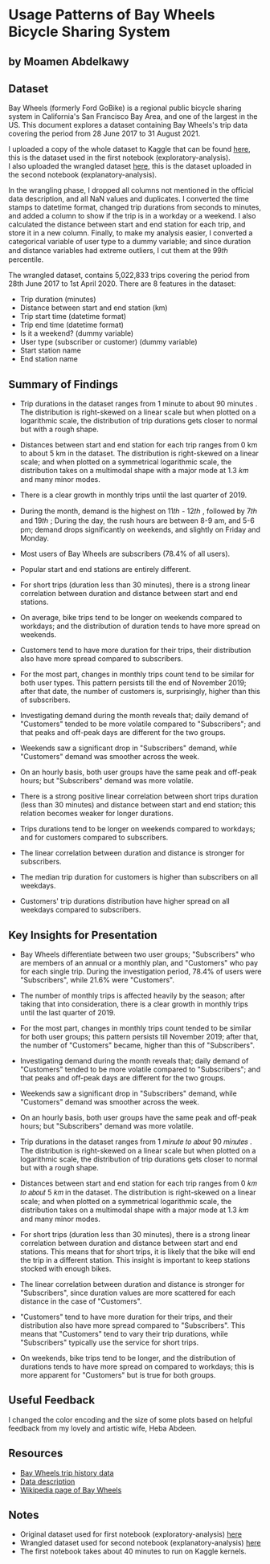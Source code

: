 # Usage Patterns of Bay Wheels Bicycle Sharing System
## by Moamen Abdelkawy

## Dataset

Bay Wheels (formerly Ford GoBike) is a regional public bicycle sharing system in California's San Francisco Bay Area, and one of the largest in the US. This document explores a dataset containing Bay Wheels's trip data covering the period from 28 June 2017 to 31 August 2021.

I uploaded a copy of the whole dataset to Kaggle that can be found [here](https://www.kaggle.com/moamenabdelkawy/bay-wheels-trip-data-full-august-2021), this is the dataset used in the first notebook (exploratory-analysis). <br>
I also uploaded the wrangled dataset [here](https://www.kaggle.com/moamenabdelkawy/bay-wheels-trip-data-wrangled), this is the dataset uploaded in the second notebook (explanatory-analysis).

In the wrangling phase, I dropped all columns not mentioned in the official data description, and all NaN values and duplicates. I converted the time stamps to datetime format, changed trip durations from seconds to minutes, and added a column to show if the trip is in a workday or a weekend. I also calculated the distance between start and end station for each trip, and store it in a new column. Finally, to make my analysis easier, I converted a categorical variable of user type to a dummy variable; and since duration and distance variables had extreme outliers, I cut them at the  99𝑡ℎ  percentile.

The wrangled dataset, contains 5,022,833 trips covering the period from  28th  June 2017 to  1st  April 2020. There are 8 features in the dataset:
- Trip duration (minutes)
- Distance between start and end station (km)
- Trip start time (datetime format)
- Trip end time (datetime format)
- Is it a weekend? (dummy variable)
- User type (subscriber or customer) (dummy variable)
- Start station name
- End station name

## Summary of Findings

- Trip durations in the dataset ranges from  1 minute to about 90 minutes . The distribution is right-skewed on a linear scale but when plotted on a logarithmic scale, the distribution of trip durations gets closer to normal but with a rough shape.

- Distances between start and end station for each trip ranges from  0 km to about 5 km  in the dataset. The distribution is right-skewed on a linear scale; and when plotted on a symmetrical logarithmic scale, the distribution takes on a multimodal shape with a major mode at  1.3 𝑘𝑚  and many minor modes.

- There is a clear growth in monthly trips until the last quarter of 2019.

- During the month, demand is the highest on 11𝑡ℎ - 12𝑡ℎ , followed by 7𝑡ℎ and 19𝑡ℎ ; During the day, the rush hours are between 8-9 am, and 5-6 pm; demand drops significantly on weekends, and slightly on Friday and Monday.

- Most users of Bay Wheels are subscribers (78.4% of all users).

- Popular start and end stations are entirely different.

- For short trips (duration less than 30 minutes), there is a strong linear correlation between duration and distance between start and end stations.

- On average, bike trips tend to be longer on weekends compared to workdays; and the distribution of duration tends to have more spread on weekends.

- Customers tend to have more duration for their trips, their distribution also have more spread compared to subscribers.

- For the most part, changes in monthly trips count tend to be similar for both user types. This pattern persists till the end of November 2019; after that date, the number of customers is, surprisingly, higher than this of subscribers.

- Investigating demand during the month reveals that; daily demand of "Customers" tended to be more volatile compared to "Subscribers"; and that peaks and off-peak days are different for the two groups.

- Weekends saw a significant drop in "Subscribers" demand, while "Customers" demand was smoother across the week.

- On an hourly basis, both user groups have the same peak and off-peak hours; but "Subscribers" demand was more volatile.

- There is a strong positive linear correlation between short trips duration (less than 30 minutes) and distance between start and end station; this relation becomes weaker for longer durations. 

- Trips durations tend to be longer on weekends compared to workdays; and for customers compared to subscribers.

- The linear correlation between duration and distance is stronger for subscribers.

- The median trip duration for customers is higher than subscribers on all weekdays. 

- Customers' trip durations distribution have higher spread on all weekdays compared to subscribers.

## Key Insights for Presentation

- Bay Wheels differentiate between two user groups; "Subscribers" who are members of an annual or a monthly plan, and "Customers" who pay for each single trip. During the investigation period, 78.4% of users were "Subscribers", while 21.6% were "Customers".

- The number of monthly trips is affected heavily by the season; after taking that into consideration, there is a clear growth in monthly trips until the last quarter of 2019.

- For the most part, changes in monthly trips count tended to be similar for both user groups; this pattern persists till November 2019; after that, the number of "Customers" became, higher than this of "Subscribers".

- Investigating demand during the month reveals that; daily demand of "Customers" tended to be more volatile compared to "Subscribers"; and that peaks and off-peak days are different for the two groups.

- Weekends saw a significant drop in "Subscribers" demand, while "Customers" demand was smoother across the week.

- On an hourly basis, both user groups have the same peak and off-peak hours; but "Subscribers" demand was more volatile.

- Trip durations in the dataset ranges from  1 𝑚𝑖𝑛𝑢𝑡𝑒 𝑡𝑜 𝑎𝑏𝑜𝑢𝑡 90 𝑚𝑖𝑛𝑢𝑡𝑒𝑠 . The distribution is right-skewed on a linear scale but when plotted on a logarithmic scale, the distribution of trip durations gets closer to normal but with a rough shape.

- Distances between start and end station for each trip ranges from  0 𝑘𝑚 𝑡𝑜 𝑎𝑏𝑜𝑢𝑡 5 𝑘𝑚  in the dataset. The distribution is right-skewed on a linear scale; and when plotted on a symmetrical logarithmic scale, the distribution takes on a multimodal shape with a major mode at  1.3 𝑘𝑚  and many minor modes.

- For short trips (duration less than 30 minutes), there is a strong linear correlation between duration and distance between start and end stations. This means that for short trips, it is likely that the bike will end the trip in a different station. This insight is important to keep stations stocked with enough bikes.

- The linear correlation between duration and distance is stronger for "Subscribers", since duration values are more scattered for each distance in the case of "Customers".

- "Customers" tend to have more duration for their trips, and their distribution also have more spread compared to "Subscribers". This means that "Customers" tend to vary their trip durations, while "Subscribers" typically use the service for short trips.

- On weekends, bike trips tend to be longer, and the distribution of durations tends to have more spread on compared to workdays; this is more apparent for "Customers" but is true for both groups.

## Useful Feedback

I changed the color encoding and the size of some plots based on helpful feedback from my lovely and artistic wife, Heba Abdeen.

## Resources
- [Bay Wheels trip history data](https://s3.amazonaws.com/baywheels-data/index.html)
- [Data description](https://www.lyft.com/bikes/bay-wheels/system-data)
- [Wikipedia page of Bay Wheels](https://en.wikipedia.org/wiki/Bay_Wheels) 

## Notes

- Original dataset used for first notebook (exploratory-analysis) [here](https://www.kaggle.com/moamenabdelkawy/bay-wheels-trip-data-full-august-2021)
- Wrangled dataset used for second notebook (explanatory-analysis) [here](https://www.kaggle.com/moamenabdelkawy/bay-wheels-trip-data-wrangled)
- The first notebook takes about 40 minutes to run on Kaggle kernels.
